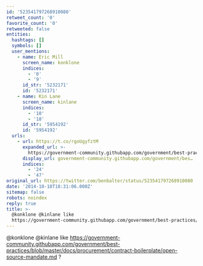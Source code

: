```yaml
---
id: '523541797268910080'
retweet_count: '0'
favorite_count: '0'
retweeted: false
entities:
  hashtags: []
  symbols: []
  user_mentions:
    - name: Eric Mill
      screen_name: konklone
      indices:
        - '0'
        - '9'
      id_str: '5232171'
      id: '5232171'
    - name: Kin Lane
      screen_name: kinlane
      indices:
        - '10'
        - '18'
      id_str: '5954192'
      id: '5954192'
  urls:
    - url: https://t.co/rgoUgyfztM
      expanded_url: >-
        https://government-community.githubapp.com/government/best-practices/blob/master/docs/procurement/contract-boilerplate/open-source-mandate.md
      display_url: government-community.githubapp.com/government/bes…
      indices:
        - '24'
        - '47'
original_url: https://twitter.com/benbalter/status/523541797268910080
date: '2014-10-18T18:31:06.000Z'
sitemap: false
robots: noindex
reply: true
title: >-
  @konklone @kinlane like
  https://government-community.githubapp.com/government/best-practices/blob/master/docs/procurement/contract-boilerplate/open-source-mandate.md…
---
```


@konklone @kinlane like https://government-community.githubapp.com/government/best-practices/blob/master/docs/procurement/contract-boilerplate/open-source-mandate.md ?